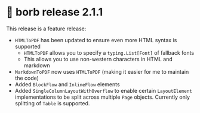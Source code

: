 # :mega: borb release 2.1.1

This release is a feature release:
- `HTMLToPDF` has been updated to ensure even more HTML syntax is supported
  - `HTMLToPDF` allows you to specify a `typing.List[Font]` of fallback fonts
  - This allows you to use non-western characters in HTML and markdown
- `MarkdownToPDF` now uses `HTMLToPDF` (making it easier for me to maintain the code)
- Added `BlockFlow` and `InlineFlow` elements
- Added `SingleColumnLayoutWithOverflow` to enable certain `LayoutElement` implementations to be split across multiple `Page` objects. Currently only splitting of `Table` is supported.